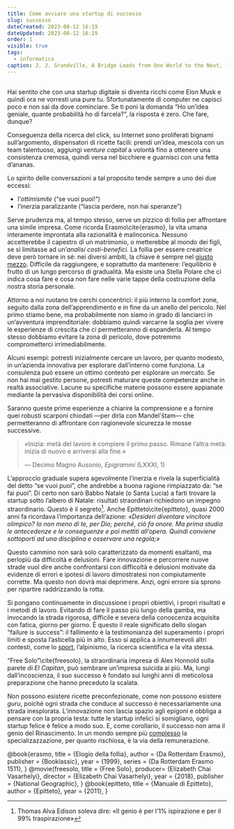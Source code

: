 ```yaml
---
title: Come avviare una startup di successo
slug: successo
dateCreated: 2023-08-12 16:19
dateUpdated: 2023-08-12 16:19
order: 1
visible: true
tags:
  - informatica
caption: J. J. Grandville, A Bridge Leads from One World to the Next, from Another World, 1844
---
```


##

<span class="newthought">Hai sentito</span> che con una startup digitale si diventa ricchi come Elon Musk e quindi ora ne vorresti una pure tu. Sfortunatamente di computer ne capisci poco e non sai da dove cominciare. Se ti poni la domanda “Ho un’idea geniale, quante probabilità ho di farcela?”, la risposta è zero. Che fare, dunque?

Conseguenza della ricerca del click, su Internet sono proliferati bignami sull’argomento, dispensatori di ricette facili: prendi un’idea, mescola con un team talentuoso, aggiungi _venture capital_ a volontà fino a ottenere una consistenza cremosa, quindi versa nel bicchiere e guarnisci con una fetta d’ananas.

Lo spirito delle conversazioni a tal proposito tende sempre a uno dei due eccessi:

- l’_ottimismite_ (“se vuoi puoi!“)
- l’inerzia paralizzante (“lascia perdere, non hai speranze”)

Serve prudenza ma, al tempo stesso, serve un pizzico di follia per affrontare una simile impresa. Come ricorda Erasmo\cite{erasmo}, la vita umana interamente improntata alla razionalità è malinconica. Nessuno accetterebbe il capestro di un matrimonio, o metterebbe al mondo dei figli, se si limitasse ad un’_analisi costi-benefici_. La follia per essere creatrice deve però tornare in sé: nei diversi ambiti, la chiave è sempre nel [giusto mezzo](/notes/giusto-mezzo/). Difficile da raggiungere, e soprattutto da mantenere: l’equilibrio è frutto di un lungo percorso di gradualità. Ma esiste una Stella Polare che ci indica cosa fare e cosa non fare nelle varie tappe della costruzione della nostra storia personale.

Attorno a noi ruotano tre cerchi concentrici: il più interno la comfort zone, seguito dalla zona dell’apprendimento e in fine da un anello del pericolo. Nel primo stiamo bene, ma probabilmente non siamo in grado di lanciarci in un’avventura imprenditoriale: dobbiamo quindi varcarne la soglia per vivere le esperienze di crescita che ci permetteranno di espanderla. Al tempo stesso dobbiamo evitare la zona di pericolo, dove potremmo comprometterci irrimediabilmente.

Alcuni esempi: potresti inizialmente cercare un lavoro, per quanto modesto, in un’azienda innovativa per esplorare dall’interno come funziona. La consulenza può essere un ottimo contesto per esplorare un mercato. Se non hai mai gestito persone, potresti maturare queste competenze anche in realtà associative. Lacune su specifiche materie possono essere appianate mediante la pervasiva disponibilità dei corsi online.

Saranno queste prime esperienze a chiarire la comprensione e a fornire quei robusti scarponi chiodati —per dirla con Mandel'štam— che permetteranno di affrontare con ragionevole sicurezza le mosse successive.

<div class='epigraph'>

> «Inizia: metà del lavoro è compiere il primo passo. Rimane l’altra metà: inizia di nuovo e arriverai alla fine.» <footer> — Decimo Magno Ausonio, _Epigrammi_ (LXXXI, 1)</footer>

</div>

L’approccio graduale supera agevolmente l’inerzia e rivela la superficialità del detto “se vuoi puoi”, che andrebbe a buona ragione rimpiazzato da: “se fai puoi”. Di certo non sarò Babbo Natale (o Santa Lucia) a farti trovare la startup sotto l’albero di Natale: risultati straordinari richiedono un impegno straordinario. Questo è il segreto[^1]. Anche Epitteto\cite{epitteto}, quasi 2000 anni fa ricordava l’importanza dell’azione: _«Desideri diventare vincitore olimpico? Io non meno di te, per Dio; perché‚ ciò fa onore. Ma prima studia le antecedenze e le conseguenze e poi mettiti all’opera. Quindi conviene sottoporti ad una disciplina e osservare una regola;»_

[^1]: Thomas Alva Edison soleva dire: «Il genio è per l’1% ispirazione e per il 99% traspirazione»

Questo cammino non sarà solo caratterizzato da momenti esaltanti, ma perlopiù da difficoltà e delusioni. Fare innovazione e percorrere nuove strade vuol dire anche confrontarsi con difficoltà e delusioni motivate da evidenze di errori e ipotesi di lavoro dimostratesi non compiutamente corrette. Ma questo non dovrà mai deprimere. Anzi, ogni errore sia sprono per ripartire raddrizzando la rotta.

Si pongano continuamente in discussione i propri obiettivi, i propri risultati e i metodi di lavoro. Evitando di fare il passo più lungo della gamba, ma invocando la strada rigorosa, difficile e severa della conoscenza acquisita con fatica, giorno per giorno. È questo il reale significato dello slogan “failure is success”: il fallimento è la testimonianza del superamento i propri limiti e sposta l’asticella più in alto. Esso si applica a innumerevoli altri contesti, come lo [sport](/notes/sport/), l’alpinismo, la ricerca scientifica e la vita stessa.

“Free Solo”\cite{freesolo}, la straordinaria impresa di Alex Honnold sulla parete di _El Capitan_, può sembrare un’impresa suicida ai più. Ma, lungi dall’incoscienza, il suo successo è fondato sui lunghi anni di meticolosa preparazione che hanno preceduto la scalata.

Non possono esistere ricette preconfezionate, come non possono esistere _guru_, poiché ogni strada che conduce al successo è necessariamente una strada inesplorata. L’innovazione non lascia spazio agli epigoni e obbliga a pensare con la propria testa: tutte le startup infelici si somigliano, ogni startup felice è felice a modo suo. E, come corollario, il successo non ama il genio del Rinascimento. In un mondo sempre più [complesso](/notes/progresso/) la specializazzazione, per quanto rischiosa, è la via della remunerazione.


<bibliography>
@book{erasmo,
   title =     {Elogio della follia},
   author =    {Da Rotterdam Erasmo},
   publisher = {Booklassic},
   year =      {1999},
   series =    {Da Rotterdam Erasmo 1511},
}
@movie{freesolo,
  title =   {Free Solo},
  producer= {Elizabeth Chai Vasarhelyi},
  director = {Elizabeth Chai Vasarhelyi},
  year = {2018},
  publisher = {National Geographic},
}
@book{epitteto,
   title =     {Manuale di Epitteto},
   author =    {Epitteto},
   year =      {2011},
}
<bibliography>
